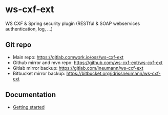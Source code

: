 # ws-cxf-ext

WS CXF &amp; Spring security plugin (RESTful &amp; SOAP webservices authentication, log, ...)

## Git repo

* Main repo: https://gitlab.comwork.io/oss/ws-cxf-ext
* Github mirror and mvn repo: https://github.com/ws-cxf-ext/ws-cxf-ext
* Gitlab mirror backup: https://gitlab.com/ineumann/ws-cxf-ext
* Bitbucket mirror backup: https://bitbucket.org/idrissneumann/ws-cxf-ext

## Documentation

* [Getting started](./docs/getting-started.md)

